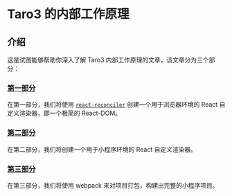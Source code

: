 # Taro3 的内部工作原理

## 介绍

这是试图能够帮助你深入了解 Taro3 内部工作原理的文章，该文章分为三个部分：


### [第一部分](./part-one.md)

在第一部分，我们将使用 [`react-reconciler`](https://github.com/facebook/react/tree/master/packages/react-reconciler) 创建一个用于浏览器环境的 React 自定义渲染器，即一个极简的 React-DOM。

### [第二部分](./part-two.md)

在第二部分，我们将创建一个用于小程序环境的 React 自定义渲染器。

### [第三部分](./part-three.md)

在第三部分，我们将使用 webpack 来对项目打包，构建出完整的小程序项目。
